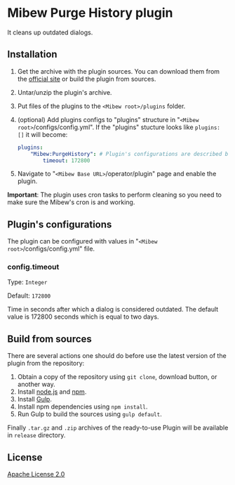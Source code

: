# Mibew Purge History plugin

It cleans up outdated dialogs.


## Installation

1. Get the archive with the plugin sources. You can download them from the [official site](https://mibew.org/plugins) or build the plugin from sources.

2. Untar/unzip the plugin's archive.

3. Put files of the plugins to the `<Mibew root>/plugins`  folder.

4. (optional) Add plugins configs to "plugins" structure in "`<Mibew root>`/configs/config.yml". If the "plugins" stucture looks like `plugins: []` it will become:
    ```yaml
    plugins:
        "Mibew:PurgeHistory": # Plugin's configurations are described below
            timeout: 172800
    ```

5. Navigate to "`<Mibew Base URL>`/operator/plugin" page and enable the plugin.

**Important**: The plugin uses cron tasks to perform cleaning so you need to make sure the Mibew's cron is and working.


## Plugin's configurations

The plugin can be configured with values in "`<Mibew root>`/configs/config.yml" file.

### config.timeout

Type: `Integer`

Default: `172800`

Time in seconds after which a dialog is considered outdated. The default value is 172800 seconds which is equal to two days.


## Build from sources

There are several actions one should do before use the latest version of the plugin from the repository:

1. Obtain a copy of the repository using `git clone`, download button, or another way.
2. Install [node.js](http://nodejs.org/) and [npm](https://www.npmjs.org/).
3. Install [Gulp](http://gulpjs.com/).
4. Install npm dependencies using `npm install`.
5. Run Gulp to build the sources using `gulp default`.

Finally `.tar.gz` and `.zip` archives of the ready-to-use Plugin will be available in `release` directory.


## License

[Apache License 2.0](http://www.apache.org/licenses/LICENSE-2.0.html)
